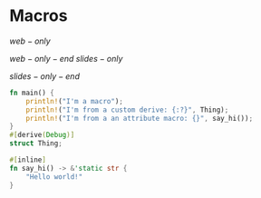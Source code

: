 # Macros

$web-only$

$web-only-end$
$slides-only$

$slides-only-end$
```rust
fn main() {
    println!("I'm a macro");
    println!("I'm from a custom derive: {:?}", Thing);
    println!("I'm from a an attribute macro: {}", say_hi());
}
#[derive(Debug)]
struct Thing;

#[inline]
fn say_hi() -> &'static str {
    "Hello world!"
}
```
